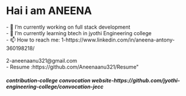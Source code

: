 <h1>Hai i am ANEENA </h1
<h5>
- 🔭 I’m currently working on full stack development<br>
- 🌱 I’m currently learning btech in jyothi Engineering college<br>
- 📫 How to reach me: 1-https://www.linkedin.com/in/aneena-antony-360198218/ <br>
                     <br>2-aneenaanu321@gmail.com<br>
- Resume :https://github.com/Aneenaanu321/Resume"
 </h5>
 <h5>contribution-college convocation website-https://github.com/jyothi-engineering-college/convocation-jecc</h5>

